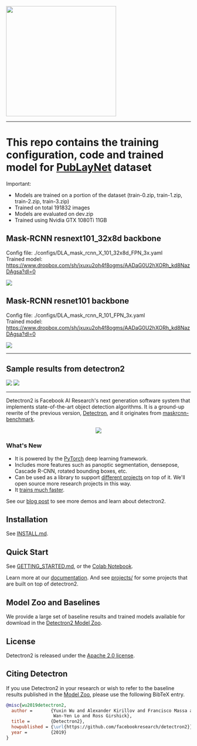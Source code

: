 <img src=".github/Detectron2-Logo-Horz.svg" width="300" >

---

# This repo contains the training configuration, code and trained model for [PubLayNet](https://github.com/ibm-aur-nlp/PubLayNet) dataset  

Important:
* Models are trained on a portion of the dataset (train-0.zip, train-1.zip, train-2.zip, train-3.zip)
* Trained on total 191832 images
* Models are evaluated on dev.zip
* Trained using Nvidia GTX 1080Ti 11GB



## Mask-RCNN resnext101_32x8d backbone
Config file: ./configs/DLA_mask_rcnn_X_101_32x8d_FPN_3x.yaml  
Trained model: https://www.dropbox.com/sh/jxuxu2oh4f8ogms/AADaG0U2hXORh_kd8NazDAgsa?dl=0

<img src="assets/images/resnext101_32x8d/result_resnext101_32x8d.JPG" > 



## Mask-RCNN resnet101 backbone  
Config file: ./configs/DLA_mask_rcnn_R_101_FPN_3x.yaml  
Trained model: https://www.dropbox.com/sh/jxuxu2oh4f8ogms/AADaG0U2hXORh_kd8NazDAgsa?dl=0

<img src="assets/images/resnet101/result_resnet101.JPG" >

---

## Sample results from detectron2

<img src="assets/images/resnet101/PMC1247189_00000.jpg" >  

<img src="assets/images/resnet101/PMC2778503_00000.jpg" >  


 

---

Detectron2 is Facebook AI Research's next generation software system
that implements state-of-the-art object detection algorithms.
It is a ground-up rewrite of the previous version,
[Detectron](https://github.com/facebookresearch/Detectron/),
and it originates from [maskrcnn-benchmark](https://github.com/facebookresearch/maskrcnn-benchmark/).

<div align="center">
  <img src="https://user-images.githubusercontent.com/1381301/66535560-d3422200-eace-11e9-9123-5535d469db19.png"/>
</div>

### What's New
* It is powered by the [PyTorch](https://pytorch.org) deep learning framework.
* Includes more features such as panoptic segmentation, densepose, Cascade R-CNN, rotated bounding boxes, etc.
* Can be used as a library to support [different projects](projects/) on top of it.
  We'll open source more research projects in this way.
* It [trains much faster](https://detectron2.readthedocs.io/notes/benchmarks.html).

See our [blog post](https://ai.facebook.com/blog/-detectron2-a-pytorch-based-modular-object-detection-library-/)
to see more demos and learn about detectron2.

## Installation

See [INSTALL.md](INSTALL.md).

## Quick Start

See [GETTING_STARTED.md](GETTING_STARTED.md),
or the [Colab Notebook](https://colab.research.google.com/drive/16jcaJoc6bCFAQ96jDe2HwtXj7BMD_-m5).

Learn more at our [documentation](https://detectron2.readthedocs.org).
And see [projects/](projects/) for some projects that are built on top of detectron2.

## Model Zoo and Baselines

We provide a large set of baseline results and trained models available for download in the [Detectron2 Model Zoo](MODEL_ZOO.md).


## License

Detectron2 is released under the [Apache 2.0 license](LICENSE).

## Citing Detectron

If you use Detectron2 in your research or wish to refer to the baseline results published in the [Model Zoo](MODEL_ZOO.md), please use the following BibTeX entry.

```BibTeX
@misc{wu2019detectron2,
  author =       {Yuxin Wu and Alexander Kirillov and Francisco Massa and
                  Wan-Yen Lo and Ross Girshick},
  title =        {Detectron2},
  howpublished = {\url{https://github.com/facebookresearch/detectron2}},
  year =         {2019}
}
```
